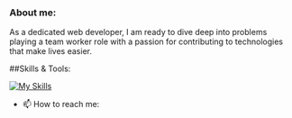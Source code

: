 ### About me:

As a dedicated web developer, I am ready to dive deep into problems playing a team worker role with a passion for contributing to technologies that make lives easier.

##Skills & Tools:

[![My Skills](https://skillicons.dev/icons?py,js,wasm)](https://skillicons.dev)


- 📫 How to reach me: 
